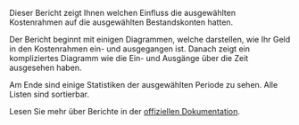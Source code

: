 Dieser Bericht zeigt Ihnen welchen Einfluss die ausgewählten Kostenrahmen auf die ausgewählten Bestandskonten hatten.

Der Bericht beginnt mit einigen Diagrammen, welche darstellen, wie Ihr Geld in den Kostenrahmen ein- und ausgegangen ist. Danach zeigt ein kompliziertes Diagramm wie die Ein- und Ausgänge über die Zeit ausgesehen haben.

Am Ende sind einige Statistiken der ausgewählten Periode zu sehen. Alle Listen sind sortierbar.

Lesen Sie mehr über Berichte in der [offiziellen Dokumentation](https://firefly-iii.readthedocs.io/en/latest/advanced/reports.html).